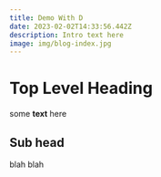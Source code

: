 ```yaml
---
title: Demo With D
date: 2023-02-02T14:33:56.442Z
description: Intro text here
image: img/blog-index.jpg
---
```

# Top Level Heading

some **text** here

## Sub head

blah blah
